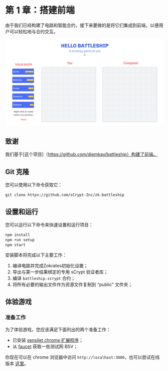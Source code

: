 # 第 1 章：搭建前端

由于我们已经构建了电路和智能合约，接下来要做的是将它们集成到前端，以便用户可以轻松地与合约交互。

<img src="https://github.com/sCrypt-Inc/image-hosting/blob/master/learn-scrypt-courses/course-02/05.png?raw=true" width="600">


## 致谢

我们基于[这个项目]（https://github.com/diemkay/battleship）构建了前端。

## Git 克隆

您可以使用以下命令获取它：

```
git clone https://github.com/sCrypt-Inc/zk-battleship
```

## 设置和运行

您可以运行以下命令来快速设置和运行项目：

```
npm install
npm run setup
npm start
```

安装脚本将完成以下主要工作：

1. 编译电路并完成Zokrates初始化设置；
2. 导出与第一步结果绑定的专用 sCrypt 验证者库；
3. 编译 `battleship.scrypt` 合约；
4. 将所有必要的输出文件作为资源文件复制到 “public” 文件夹；

## 体验游戏

### 准备工作

为了体验游戏，您应该满足下面列出的两个准备工作：

- 已安装 [sensilet chrome 扩展程序](https://chrome.google.com/webstore/detail/sensilet/aadkcfdlmiddiiibdnhfbpbmfcaoknkm)；
- 从 [faucet](https://scrypt.io/#faucet) 获取一些测试网 BSV；

你现在可以在 chrome 浏览器中访问 `http://localhost:3000`，也可以尝试在线版本 [这里](https://scrypt.io/battleship)。